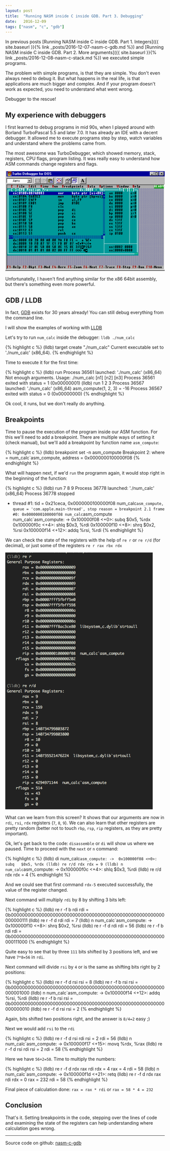```yaml
---
layout: post
title:  "Running NASM inside C inside GDB. Part 3. Debugging"
date:   2016-12-09
tags: ["nasm", "c", "gdb"]
---
```


In previous posts [Running NASM inside C inside GDB. Part 1. Integers]({{ site.baseurl }}{% link _posts/2016-12-07-nasm-c-gdb.md %}) and  [Running NASM inside C inside GDB. Part 2. More arguments]({{ site.baseurl }}{% link _posts/2016-12-08-nasm-c-stack.md %}) we executed simple programs.

The problem with simple programs, is that they are simple. You don't even always need to debug it. But what happens in the real life, is that applications are much bigger and complex. 
And if your program doesn't work as expected, you need to understand what went wrong.

Debugger to the rescue!


## My experience with debuggers

I first learned to debug programs in mid 90s, when I played around with Borland TurboPascal 5.5 and later 7.0. It has already an IDE with a decent debugger. It allowed me to execute programs step by step, watch variables and understand where the problems came from.

The most awesome was TurboDebugger, which showed memory, stack, registers, CPU flags, program listing. It was really easy to understand how ASM commands change registers and flags.

![turbo debugger](/img/asm/td.gif "Turbo Debugger")


Unfortunatelly, I haven't find anything similar for the x86 64bit assembly, but there's something even more powerful.

## GDB / LLDB

In fact, [GDB](https://en.wikipedia.org/wiki/GNU_Debugger) exists for 30 years already! 
You can still debug everything from the command line.

I will show the examples of working with [LLDB](http://lldb.llvm.org/lldb-gdb.html)


Let's try to run `num_calc` inside the debugger: `lldb ./num_calc`

{% highlight c %}
(lldb) target create "./num_calc"
Current executable set to './num_calc' (x86_64).
{% endhighlight %}

Time to execute it for the first time:

{% highlight c %}
(lldb) run
Process 36561 launched: './num_calc' (x86_64)
Not enough arguments.
Usage: ./num_calc [n1] [n2] [n3]
Process 36561 exited with status = 1 (0x00000001)
(lldb) run 1 2 3
Process 36567 launched: './num_calc' (x86_64)
asm_compute(1, 2, 3) = -16
Process 36567 exited with status = 0 (0x00000000)
{% endhighlight %}



Ok cool, it runs, but we don't really do anything.

## Breakpoints

Time to pause the execution of the program inside our ASM function. For this we'll need to add a breakpoint. There are multiple ways of setting it (check manual), but we'll add a breakpoint by function name `asm_compute`:

{% highlight c %}
(lldb) breakpoint set -n asm_compute
Breakpoint 2: where = num_calc`asm_compute, address = 0x0000000100000f08
{% endhighlight %}

What will happen next, if we'd `run` the programm again, it would stop right in the beginning of the function:

{% highlight c %}
(lldb) run 7 8 9
Process 36778 launched: './num_calc' (x86_64)
Process 36778 stopped
* thread #1: tid = 0x21ceca, 0x0000000100000f08 num_calc`asm_compute, queue = 'com.apple.main-thread', stop reason = breakpoint 2.1
    frame #0: 0x0000000100000f08 num_calc`asm_compute
num_calc`asm_compute:
->  0x100000f08 <+0>:  subq   $0x5, %rdx
    0x100000f0c <+4>:  shlq   $0x3, %rdi
    0x100000f10 <+8>:  shrq   $0x2, %rsi
    0x100000f14 <+12>: addq   %rsi, %rdi
{% endhighlight %}

We can check the state of the registers with the help of `re r` or `re r/d` (for decimal), or just some of the registers `re r rax rbx rdx`

![registers](/img/asm/reg.png "Registers")

What can we learn from this screen? It shows that our arguments are now in `rdi`, `rsi`, `rdx` registers (`7`, `8`, `9`).
We can also learn that other registers are pretty random (better not to touch `rbp`, `rsp`, `rip` registers, as they are pretty important).

Ok, let's get back to the code: `disassemble` or `di` will show us where we paused. Time to proceed with the `next` or `n` command:


{% highlight c %}
(lldb) di
num_calc`asm_compute:
->  0x100000f08 <+0>:  subq   $0x5, %rdx
(lldb) re r/d rdx
     rdx = 9
(lldb) n
num_calc`asm_compute:
->  0x100000f0c <+4>:  shlq   $0x3, %rdi
(lldb) re r/d rdx
     rdx = 4
{% endhighlight %}

And we could see that first command `rdx-5` executed successfully, the value of the register changed.

Next command will multiply `rdi` by 8 by shifting 3 bits left:

{% highlight c %}
(lldb) re r -f b rdi
     rdi = 0b0000000000000000000000000000000000000000000000000000000000000111
(lldb) re r -f d rdi
     rdi = 7
(lldb) n
num_calc`asm_compute:
->  0x100000f10 <+8>:  shrq   $0x2, %rsi
(lldb) re r -f d rdi
     rdi = 56
(lldb) re r -f b rdi
     rdi = 0b0000000000000000000000000000000000000000000000000000000000111000
{% endhighlight %}

Quite easy to see that by three `111` bits shifted by 3 positions left, and we have `7*8=56` in `rdi`.

Next command will divide `rsi` by `4` or is the same as shifting bits right by 2 positions:

{% highlight c %}
(lldb) re r -f d rsi
     rsi = 8
(lldb) re r -f b rsi
     rsi = 0b0000000000000000000000000000000000000000000000000000000000001000
(lldb) n
num_calc`asm_compute:
->  0x100000f14 <+12>: addq   %rsi, %rdi
(lldb) re r -f b rsi
     rsi = 0b0000000000000000000000000000000000000000000000000000000000000010
(lldb) re r -f d rsi
     rsi = 2
{% endhighlight %}

Again, bits shifted two positions right, and the answer is `8/4=2` easy ;)

Next we would add `rsi` to the `rdi`

{% highlight c %}
(lldb) re r -f d rsi rdi
     rsi = 2
     rdi = 56
(lldb) n
num_calc`asm_compute:
->  0x100000f17 <+15>: movq   %rdx, %rax
(lldb) re r -f d rsi rdi
     rsi = 2
     rdi = 58
{% endhighlight %}

Here we have `56+2=58`. Time to multiply the numbers:

{% highlight c %}
(lldb) re r -f d rdx rax rdi
     rdx = 4
     rax = 4
     rdi = 58
(lldb) n
num_calc`asm_compute:
->  0x100000f1d <+21>: retq
(lldb) re r -f d rdx rax rdi
     rdx = 0
     rax = 232
     rdi = 58
{% endhighlight %}

Final piece of calculation done: `rax = rax * rdi` or `rax = 58 * 4 = 232`

## Conclusion

That's it. Setting breakpoints in the code, stepping over the lines of code and examining the state of the registers can help understanding where calculation goes wrong.


---
Source code on github: [nasm-c-gdb](https://github.com/lotas/nasm-c-gdb)

